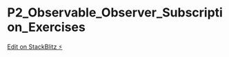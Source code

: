 # P2_Observable_Observer_Subscription_Exercises

[Edit on StackBlitz ⚡️](https://stackblitz.com/edit/rxjs-rsjq5a)
